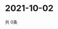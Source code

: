# 2021-10-02
  共 0条

  <!-- BEGIN -->
  <!-- 最后更新时间Sat Oct 02 2021 01:47:11 GMT+0000 (Coordinated Universal Time) -->
  
  <!-- END -->
  
  